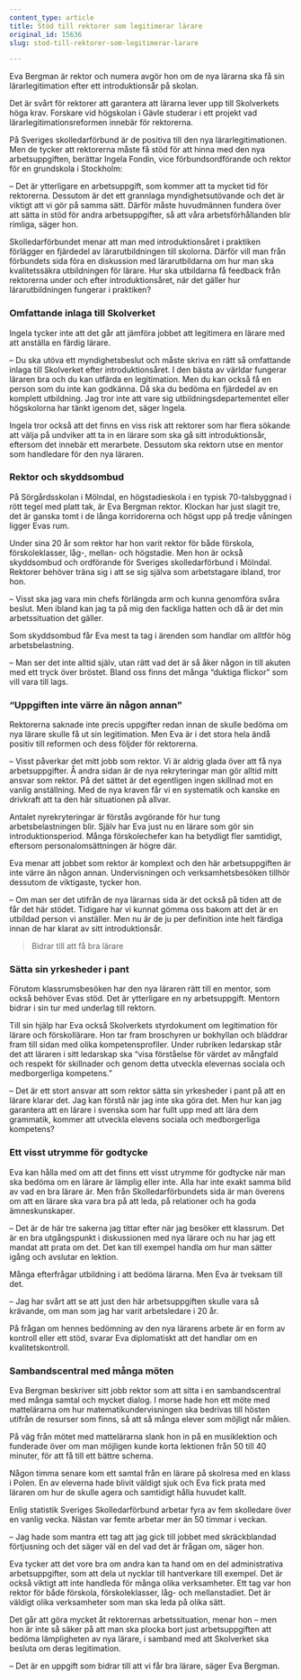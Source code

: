 ```yaml
---
content_type: article
title: Stöd till rektorer som legitimerar lärare
original_id: 15636
slug: stod-till-rektorer-som-legitimerar-larare

---
```


Eva Bergman är rektor och numera avgör hon om de nya lärarna ska få sin lärarlegitimation efter ett introduktionsår på skolan.

Det är svårt för rektorer att garantera att lärarna lever upp till Skolverkets höga krav. Forskare vid högskolan i Gävle studerar i ett projekt vad lärarlegitimationsreformen innebär för rektorerna.

På Sveriges skolledarförbund är de positiva till den nya lärarlegitimationen. Men de tycker att rektorerna måste få stöd för att hinna med den nya arbetsuppgiften, berättar Ingela Fondin, vice förbundsordförande och rektor för en grundskola i Stockholm:

– Det är ytterligare en arbetsuppgift, som kommer att ta mycket tid för rektorerna. Dessutom är det ett grannlaga myndighetsutövande och det är viktigt att vi gör på samma sätt. Därför måste huvudmännen fundera över att sätta in stöd för andra arbetsuppgifter, så att våra arbetsförhållanden blir rimliga, säger hon.

Skolledarförbundet menar att man med introduktionsåret i praktiken förlägger en fjärdedel av lärarutbildningen till skolorna. Därför vill man från förbundets sida föra en diskussion med lärarutbildarna om hur man ska kvalitetssäkra utbildningen för lärare. Hur ska utbildarna få feedback från rektorerna under och efter introduktionsåret, när det gäller hur lärarutbildningen fungerar i praktiken?

### Omfattande inlaga till Skolverket

Ingela tycker inte att det går att jämföra jobbet att legitimera en lärare med att anställa en färdig lärare.

– Du ska utöva ett myndighetsbeslut och måste skriva en rätt så omfattande inlaga till Skolverket efter introduktionsåret. I den bästa av världar fungerar läraren bra och du kan utfärda en legitimation. Men du kan också få en person som du inte kan godkänna. Då ska du bedöma en fjärdedel av en komplett utbildning. Jag tror inte att vare sig utbildningsdepartementet eller högskolorna har tänkt igenom det, säger Ingela.

Ingela tror också att det finns en viss risk att rektorer som har flera sökande att välja på undviker att ta in en lärare som ska gå sitt introduktionsår, eftersom det innebär ett merarbete. Dessutom ska rektorn utse en mentor som handledare för den nya läraren.

### Rektor och skyddsombud

På Sörgårdsskolan i Mölndal, en högstadieskola i en typisk 70-talsbyggnad i rött tegel med platt tak, är Eva Bergman rektor. Klockan har just slagit tre, det är ganska tomt i de långa korridorerna och högst upp på tredje våningen ligger Evas rum.

Under sina 20 år som rektor har hon varit rektor för både förskola, förskoleklasser, låg-, mellan- och högstadie. Men hon är också skyddsombud och ordförande för Sveriges skolledarförbund i Mölndal. Rektorer behöver träna sig i att se sig själva som arbetstagare ibland, tror hon.

– Visst ska jag vara min chefs förlängda arm och kunna genomföra svåra beslut. Men ibland kan jag ta på mig den fackliga hatten och då är det min arbetssituation det gäller.

Som skyddsombud får Eva mest ta tag i ärenden som handlar om alltför hög arbetsbelastning.

– Man ser det inte alltid själv, utan rätt vad det är så åker någon in till akuten med ett tryck över bröstet. Bland oss finns det många “duktiga flickor” som vill vara till lags.

### “Uppgiften inte värre än någon annan”

Rektorerna saknade inte precis uppgifter redan innan de skulle bedöma om nya lärare skulle få ut sin legitimation. Men Eva är i det stora hela ändå positiv till reformen och dess följder för rektorerna.

– Visst påverkar det mitt jobb som rektor. Vi är aldrig glada över att få nya arbetsuppgifter. Å andra sidan är de nya rekryteringar man gör alltid mitt ansvar som rektor. På det sättet är det egentligen ingen skillnad mot en vanlig anställning. Med de nya kraven får vi en systematik och kanske en drivkraft att ta den här situationen på allvar.

Antalet nyrekryteringar är förstås avgörande för hur tung arbetsbelastningen blir. Själv har Eva just nu en lärare som gör sin introduktionsperiod. Många förskolechefer kan ha betydligt fler samtidigt, eftersom personalomsättningen är högre där.

Eva menar att jobbet som rektor är komplext och den här arbetsuppgiften är inte värre än någon annan. Undervisningen och verksamhetsbesöken tillhör dessutom de viktigaste, tycker hon.

– Om man ser det utifrån de nya lärarnas sida är det också på tiden att de får det här stödet. Tidigare har vi kunnat gömma oss bakom att det är en utbildad person vi anställer. Men nu är de ju per definition inte helt färdiga innan de har klarat av sitt introduktionsår.

> Bidrar till att få bra lärare

### Sätta sin yrkesheder i pant

Förutom klassrumsbesöken har den nya läraren rätt till en mentor, som också behöver Evas stöd. Det är ytterligare en ny arbetsuppgift. Mentorn bidrar i sin tur med underlag till rektorn.

Till sin hjälp har Eva också Skolverkets styrdokument om legitimation för lärare och förskollärare. Hon tar fram broschyren ur bokhyllan och bläddrar fram till sidan med olika kompetensprofiler. Under rubriken ledarskap står det att läraren i sitt ledarskap ska “visa förståelse för värdet av mångfald och respekt för skillnader och genom detta utveckla elevernas sociala och medborgerliga kompetens.”

– Det är ett stort ansvar att som rektor sätta sin yrkesheder i pant på att en lärare klarar det. Jag kan förstå när jag inte ska göra det. Men hur kan jag garantera att en lärare i svenska som har fullt upp med att lära dem grammatik, kommer att utveckla elevens sociala och medborgerliga kompetens?

### Ett visst utrymme för godtycke

Eva kan hålla med om att det finns ett visst utrymme för godtycke när man ska bedöma om en lärare är lämplig eller inte. Alla har inte exakt samma bild av vad en bra lärare är. Men från Skolledarförbundets sida är man överens om att en lärare ska vara bra på att leda, på relationer och ha goda ämneskunskaper.

– Det är de här tre sakerna jag tittar efter när jag besöker ett klassrum. Det är en bra utgångspunkt i diskussionen med nya lärare och nu har jag ett mandat att prata om det. Det kan till exempel handla om hur man sätter igång och avslutar en lektion.

Många efterfrågar utbildning i att bedöma lärarna. Men Eva är tveksam till det.

– Jag har svårt att se att just den här arbetsuppgiften skulle vara så krävande, om man som jag har varit arbetsledare i 20 år.

På frågan om hennes bedömning av den nya lärarens arbete är en form av kontroll eller ett stöd, svarar Eva diplomatiskt att det handlar om en kvalitetskontroll.

### Sambandscentral med många möten

Eva Bergman beskriver sitt jobb rektor som att sitta i en sambandscentral med många samtal och mycket dialog. I morse hade hon ett möte med mattelärarna om hur matematikundervisningen ska bedrivas till hösten utifrån de resurser som finns, så att så många elever som möjligt når målen.

På väg från mötet med mattelärarna slank hon in på en musiklektion och funderade över om man möjligen kunde korta lektionen från 50 till 40 minuter, för att få till ett bättre schema.

Någon timma senare kom ett samtal från en lärare på skolresa med en klass i Polen. En av eleverna hade blivit väldigt sjuk och Eva fick prata med läraren om hur de skulle agera och samtidigt hålla huvudet kallt.

Enlig statistik Sveriges Skolledarförbund arbetar fyra av fem skolledare över en vanlig vecka. Nästan var femte arbetar mer än 50 timmar i veckan.

– Jag hade som mantra ett tag att jag gick till jobbet med skräckblandad förtjusning och det säger väl en del vad det är frågan om, säger hon.

Eva tycker att det vore bra om andra kan ta hand om en del administrativa arbetsuppgifter, som att dela ut nycklar till hantverkare till exempel. Det är också viktigt att inte handleda för många olika verksamheter. Ett tag var hon rektor för både förskola, förskoleklasser, låg- och mellanstadiet. Det är väldigt olika verksamheter som man ska leda på olika sätt.

Det går att göra mycket åt rektorernas arbetssituation, menar hon – men hon är inte så säker på att man ska plocka bort just arbetsuppgiften att bedöma lämpligheten av nya lärare, i samband med att Skolverket ska besluta om deras legitimation.

– Det är en uppgift som bidrar till att vi får bra lärare, säger Eva Bergman.

